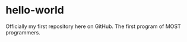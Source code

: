 # hello-world
Officially my first repository here on GitHub. The first program of MOST programmers.
